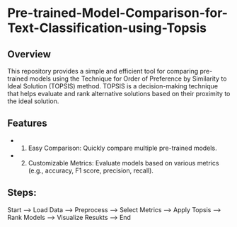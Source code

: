# Pre-trained-Model-Comparison-for-Text-Classification-using-Topsis

## Overview
This repository provides a simple and efficient tool for comparing pre-trained models using the Technique for Order of Preference by Similarity to Ideal Solution (TOPSIS) method. TOPSIS is a decision-making technique that helps evaluate and rank alternative solutions based on their proximity to the ideal solution.

## Features
- 1. Easy Comparison: Quickly compare multiple pre-trained models.
- 2. Customizable Metrics: Evaluate models based on various metrics (e.g., accuracy, F1 score, precision, recall).

## Steps: 
Start --> Load Data --> Preprocess --> Select Metrics --> Apply Topsis --> Rank Models --> Visualize Resukts --> End


